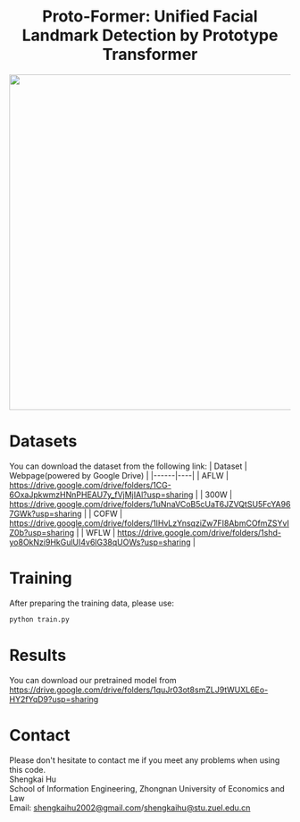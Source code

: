 <h1 align="center">Proto-Former: Unified Facial Landmark Detection by Prototype Transformer</h1>

<div align="center">
  <img src="https://github.com/Husk021118/Proto-Former/blob/main/pic2.jpg" width="600"/>
</div>




# Datasets
You can download the dataset from the following link:
| Dataset | Webpage(powered by Google Drive) |
|------|----|
| AFLW  | https://drive.google.com/drive/folders/1CG-6OxaJpkwmzHNnPHEAU7y_fVjMjIAl?usp=sharing | 
| 300W  | https://drive.google.com/drive/folders/1uNnaVCoB5cUaT6JZVQtSU5FcYA967GWk?usp=sharing | 
| COFW  | https://drive.google.com/drive/folders/1lHvLzYnsqziZw7FI8AbmCOfmZSYvIZ0b?usp=sharing | 
| WFLW  | https://drive.google.com/drive/folders/1shd-yo8OkNzi9HkGulUI4v6lG38qUOWs?usp=sharing | 

# Training
After preparing the training data, please use:
```python
python train.py
```

# Results
You can download our pretrained model from https://drive.google.com/drive/folders/1quJr03ot8smZLJ9tWUXL6Eo-HY2fYqD9?usp=sharing

# Contact
Please don't hesitate to contact me if you meet any problems when using this code.<br>
Shengkai Hu<br>
School of Information Engineering, Zhongnan University of Economics and Law<br>
Email: shengkaihu2002@gmail.com/shengkaihu@stu.zuel.edu.cn
